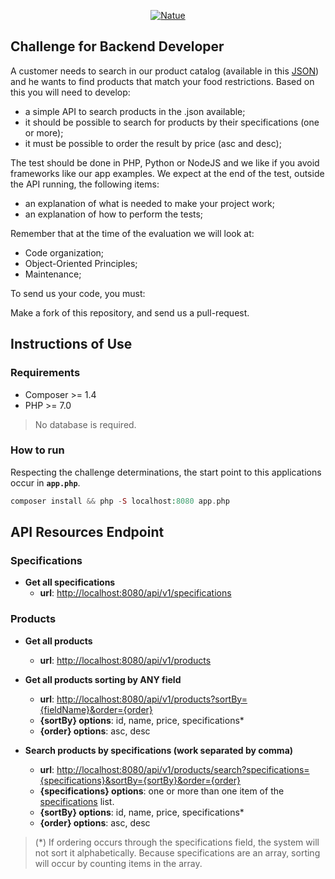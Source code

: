 <p align="center">
  <a href="https://www.natue.com.br">
      <img src="https://static.natue.com.br/images/icons/footer-logo.png" alt="Natue"/>
  </a>
</p>

## Challenge for Backend Developer

A customer needs to search in our product catalog (available in this <a href="https://github.com/natuelabs/challenge/blob/master/products.json">JSON</a>) and he wants to find products that match your food restrictions.
Based on this you will need to develop:

- a simple API to search products in the .json available;
- it should be possible to search for products by their specifications (one or more);
- it must be possible to order the result by price (asc and desc);

The test should be done in PHP, Python or NodeJS and we like if you avoid frameworks like our app examples. We expect at the end of the test, outside the API running, the following items:

- an explanation of what is needed to make your project work;
- an explanation of how to perform the tests;

Remember that at the time of the evaluation we will look at:

- Code organization;
- Object-Oriented Principles;
- Maintenance;

To send us your code, you must:

Make a fork of this repository, and send us a pull-request.

## Instructions of Use

### Requirements

 * Composer >= 1.4
 * PHP >= 7.0
 
> No database is required.
 
### How to run

Respecting the challenge determinations, the start point to this applications occur in **``` app.php ```**. 

```php
composer install && php -S localhost:8080 app.php
```

## API Resources Endpoint

 ### <a name="specifications"></a>Specifications
 
  * **Get all specifications** 
    - **url**: [http://localhost:8080/api/v1/specifications](http://localhost:8080/api/v1/specifications)

### Products

 * **Get all products** 
   - **url**: [http://localhost:8080/api/v1/products](http://localhost:8080/api/v1/products)
 
 * **Get all products sorting by ANY field**
   - **url**: [http://localhost:8080/api/v1/products?sortBy={fieldName}&order={order}](http://localhost:8080/api/v1/products?sortBy={fieldName}&order={order})<br>
   - **{sortBy} options**: id, name, price, specifications*
   - **{order} options**: asc, desc
     
 * **Search products by specifications (work separated by comma)** 
   - **url**: [http://localhost:8080/api/v1/products/search?specifications={specifications}&sortBy={sortBy}&order={order}](http://localhost:8080/api/v1/products/search?specifications={specifications}&sortBy={sortBy}&order={order})
   - **{specifications} options**: one or more than one item of the [specifications](#specifications) list.
   - **{sortBy} options**: id, name, price, specifications*
   - **{order} options**: asc, desc
   
 > (*) If ordering occurs through the specifications field, the system will not sort it alphabetically. Because specifications are an array, sorting will occur by counting items in the array.
 